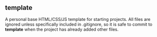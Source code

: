 <h2>
	template
</h2>

<p>
	A personal base HTML/CSS/JS template for starting projects. All files are ignored unless specifically included in .gitignore, so it is safe to commit to <b>template</b> when the project has already added other files.
</p>